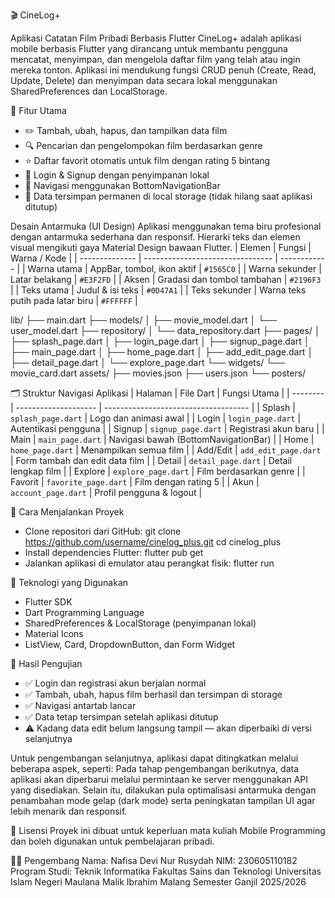 🎬 CineLog+

Aplikasi Catatan Film Pribadi Berbasis Flutter
CineLog+ adalah aplikasi mobile berbasis Flutter yang dirancang untuk membantu pengguna mencatat, menyimpan, dan mengelola daftar film yang telah atau ingin mereka tonton.
Aplikasi ini mendukung fungsi CRUD penuh (Create, Read, Update, Delete) dan menyimpan data secara lokal menggunakan SharedPreferences dan LocalStorage.

🧩 Fitur Utama
- ✏️ Tambah, ubah, hapus, dan tampilkan data film
- 🔍 Pencarian dan pengelompokan film berdasarkan genre
- ⭐ Daftar favorit otomatis untuk film dengan rating 5 bintang
- 👤 Login & Signup dengan penyimpanan lokal
- 📱 Navigasi menggunakan BottomNavigationBar
- 💾 Data tersimpan permanen di local storage (tidak hilang saat aplikasi ditutup)

Desain Antarmuka (UI Design)
Aplikasi menggunakan tema biru profesional dengan antarmuka sederhana dan responsif.
Hierarki teks dan elemen visual mengikuti gaya Material Design bawaan Flutter.
| Elemen         | Fungsi                           | Warna / Kode |
| -------------- | -------------------------------- | ------------ |
| Warna utama    | AppBar, tombol, ikon aktif       | `#1565C0`    |
| Warna sekunder | Latar belakang                   | `#E3F2FD`    |
| Aksen          | Gradasi dan tombol tambahan      | `#2196F3`    |
| Teks utama     | Judul & isi teks                 | `#0D47A1`    |
| Teks sekunder  | Warna teks putih pada latar biru | `#FFFFFF`    |

lib/
├── main.dart
├── models/
│   ├── movie_model.dart
│   └── user_model.dart
├── repository/
│   └── data_repository.dart
├── pages/
│   ├── splash_page.dart
│   ├── login_page.dart
│   ├── signup_page.dart
│   ├── main_page.dart
│   ├── home_page.dart
│   ├── add_edit_page.dart
│   ├── detail_page.dart
│   └── explore_page.dart
└── widgets/
    └── movie_card.dart
assets/
├── movies.json
├── users.json
└── posters/


🗂️ Struktur Navigasi Aplikasi
| Halaman  | File Dart            | Fungsi Utama                         |
| -------- | -------------------- | ------------------------------------ |
| Splash   | `splash_page.dart`   | Logo dan animasi awal                |
| Login    | `login_page.dart`    | Autentikasi pengguna                 |
| Signup   | `signup_page.dart`   | Registrasi akun baru                 |
| Main     | `main_page.dart`     | Navigasi bawah (BottomNavigationBar) |
| Home     | `home_page.dart`     | Menampilkan semua film               |
| Add/Edit | `add_edit_page.dart` | Form tambah dan edit data film       |
| Detail   | `detail_page.dart`   | Detail lengkap film                  |
| Explore  | `explore_page.dart`  | Film berdasarkan genre               |
| Favorit  | `favorite_page.dart` | Film dengan rating 5                 |
| Akun     | `account_page.dart`  | Profil pengguna & logout             |

🚀 Cara Menjalankan Proyek
- Clone repositori dari GitHub:
git clone https://github.com/username/cinelog_plus.git
cd cinelog_plus
- Install dependencies Flutter:
flutter pub get
- Jalankan aplikasi di emulator atau perangkat fisik:
flutter run

🧠 Teknologi yang Digunakan
- Flutter SDK
- Dart Programming Language
- SharedPreferences & LocalStorage (penyimpanan lokal)
- Material Icons
- ListView, Card, DropdownButton, dan Form Widget

🧪 Hasil Pengujian
- ✅ Login dan registrasi akun berjalan normal
- ✅ Tambah, ubah, hapus film berhasil dan tersimpan di storage
- ✅ Navigasi antartab lancar
- ✅ Data tetap tersimpan setelah aplikasi ditutup
- ⚠️ Kadang data edit belum langsung tampil — akan diperbaiki di versi selanjutnya

Untuk pengembangan selanjutnya, aplikasi dapat ditingkatkan melalui beberapa aspek, 
seperti: Pada tahap pengembangan berikutnya, data aplikasi akan diperbarui melalui permintaan ke server menggunakan API yang disediakan. Selain itu, dilakukan pula optimalisasi antarmuka dengan penambahan mode gelap (dark mode) serta peningkatan tampilan UI agar lebih menarik dan responsif.  

📁 Lisensi
Proyek ini dibuat untuk keperluan mata kuliah Mobile Programming dan boleh digunakan untuk pembelajaran pribadi.

👩‍💻 Pengembang
Nama: Nafisa Devi Nur Rusydah
NIM: 230605110182
Program Studi: Teknik Informatika
Fakultas Sains dan Teknologi
Universitas Islam Negeri Maulana Malik Ibrahim Malang
Semester Ganjil 2025/2026
